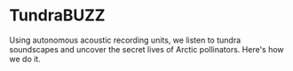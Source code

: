 # TundraBUZZ
Using autonomous acoustic recording units, we listen to tundra soundscapes and uncover the secret lives of Arctic pollinators. Here's how we do it.
